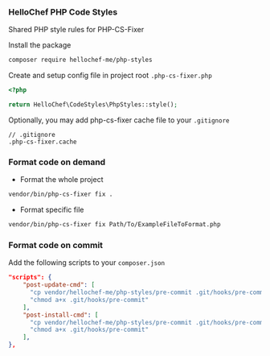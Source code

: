 ### HelloChef PHP Code Styles

Shared PHP style rules for PHP-CS-Fixer

Install the package

```bash
composer require hellochef-me/php-styles
```

Create and setup config file in project root `.php-cs-fixer.php`

```php
<?php

return HelloChef\CodeStyles\PhpStyles::style();
```

Optionally, you may add php-cs-fixer cache file to your `.gitignore`
```
// .gitignore
.php-cs-fixer.cache
```

### Format code on demand

- Format the whole project

```bash
vendor/bin/php-cs-fixer fix .
```

- Format specific file

```bash
vendor/bin/php-cs-fixer fix Path/To/ExampleFileToFormat.php
```

### Format code on commit

Add the following scripts to your `composer.json`

```json
"scripts": {
    "post-update-cmd": [
      "cp vendor/hellochef-me/php-styles/pre-commit .git/hooks/pre-commit",
      "chmod a+x .git/hooks/pre-commit"
    ],
    "post-install-cmd": [
      "cp vendor/hellochef-me/php-styles/pre-commit .git/hooks/pre-commit",
      "chmod a+x .git/hooks/pre-commit"
    ],
},
```
